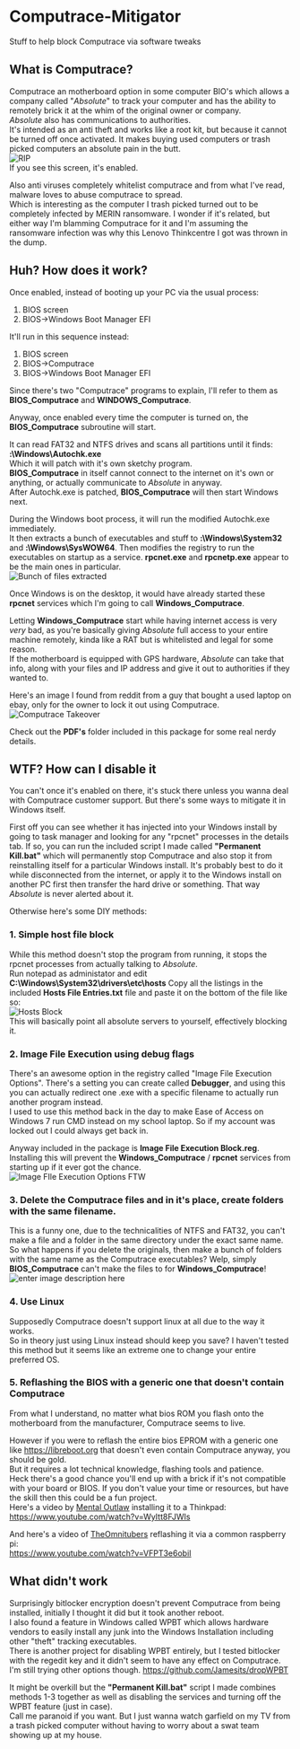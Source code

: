 
# Computrace-Mitigator
Stuff to help block Computrace via software tweaks  
  
## What is Computrace?
Computrace an motherboard option in some computer BIO's which allows a company called "*Absolute*" to track your computer and has the ability to remotely brick it at the whim of the original owner or company.  
*Absolute* also has communications to authorities.  
It's intended as an anti theft and works like a root kit, but because it cannot be turned off once activated. It makes buying used computers or trash picked computers an absolute pain in the butt.  
![RIP](https://i.imgur.com/DlXiBaT.png)  
If you see this screen, it's enabled.  
  
Also anti viruses completely whitelist computrace and from what I've read, malware loves to abuse computrace to spread.  
Which is interesting as the computer I trash picked turned out to be completely infected by MERIN ransomware. I wonder if it's related, but either way I'm blamming Computrace for it and I'm assuming the ransomware infection was why this Lenovo Thinkcentre I got was thrown in the dump.  

## Huh? How does it work?
Once enabled, instead of booting up your PC via the usual process:  
1. BIOS screen  
2. BIOS->Windows Boot Manager EFI  
  
It'll run in this sequence instead:  
1. BIOS screen  
2. BIOS->Computrace  
3. BIOS->Windows Boot Manager EFI  

Since there's two "Computrace" programs to explain, I'll refer to them as **BIOS_Computrace** and **WINDOWS_Computrace**.  
  
Anyway, once enabled every time the computer is turned on, the **BIOS_Computrace** subroutine will start.  
  
It can read FAT32 and NTFS drives and scans all partitions until it finds:  
**:\Windows\Autochk.exe**  
Which it will patch with it's own sketchy program.  
**BIOS_Computrace** in itself cannot connect to the internet on it's own or anything, or actually communicate to *Absolute* in anyway.  
After Autochk.exe is patched, **BIOS_Computrace** will then start Windows next.  

During the Windows boot process, it  will run the modified Autochk.exe immediately.  
It then extracts a bunch of executables and stuff to **:\Windows\System32** and **:\Windows\SysWOW64**. Then modifies the registry to run the executables on startup as a service. **rpcnet.exe** and **rpcnetp.exe** appear to be the main ones in particular.  
![Bunch of files extracted](https://i.imgur.com/BfmyFHc.png)

Once Windows is on the desktop, it would have already started these **rpcnet** services which I'm going to call **Windows_Computrace**.  

Letting **Windows_Computrace** start while having internet access is very *very* bad, as you're basically giving *Absolute* full access to your entire machine remotely, kinda like a RAT but is whitelisted and legal for some reason.  
If the motherboard is equipped with GPS hardware, *Absolute* can take that info, along with your files and IP address and give it out to authorities if they wanted to.  

Here's an image I found from reddit from a guy that bought a used laptop on ebay, only for the owner to lock it out using Computrace.  
![Computrace Takeover](https://cdn.discordapp.com/attachments/375192450827812864/1047918159354679438/unknown.png)

Check out the **PDF's** folder included in this package for some real nerdy details.  

## WTF? How can I disable it
You can't once it's enabled on there, it's stuck there unless you wanna deal with Computrace customer support. But there's some ways to mitigate it in Windows itself.
  
First off you can see whether it has injected into your Windows install by going to task manager and looking for any "rpcnet"  processes in the details tab. If so, you can run the included script I made called **"Permanent Kill.bat"** which will permanently stop Computrace and also stop it from reinstalling itself for a particular Windows install. It's probably best to do it while disconnected from the internet, or apply it to the Windows install on another PC first then transfer the hard drive or something. That way *Absolute* is never alerted about it.

Otherwise here's some DIY methods:

### 1. Simple host file block
While this method doesn't stop the program from running, it stops the rpcnet processes from actually talking to *Absolute*.  
Run notepad as administator and edit **C:\Windows\System32\drivers\etc\hosts**
Copy all the listings in the included **Hosts File Entries.txt** file and paste it on the bottom of the file like so:  
![Hosts Block](https://i.imgur.com/qZocvRM.png)  
This will basically point all absolute servers to yourself, effectively blocking it.  
  
  
### 2. Image File Execution using debug flags
There's an awesome option in the registry called "Image File Execution Options". There's a setting you can create called **Debugger**, and using this you can actually redirect one .exe with a specific filename to actually run another program instead.  
I used to use this method back in the day to make Ease of Access on Windows 7 run CMD instead on my school laptop. So if my account was locked out I could always get back in.  

Anyway included in the package is **Image File Execution Block.reg**. Installing this will prevent the **Windows_Computrace** / **rpcnet** services from starting up if it ever got the chance.  
![Image FIle Execution Options FTW](https://i.imgur.com/sJBBYGx.png)

### 3. Delete the Computrace files and in it's place, create folders with the same filename.
This is a funny one, due to the technicalities of NTFS and FAT32, you can't make a file and a folder in the same directory under the exact same name.
So what happens if you delete the originals, then make a bunch of folders with the same name as the Computrace executables?
Welp, simply **BIOS_Computrace** can't make the files to for **Windows_Computrace**!  
![enter image description here](https://i.imgur.com/v7KfJDK.png)

### 4. Use Linux
Supposedly Computrace doesn't support linux at all due to the way it works.  
So in theory just using Linux instead should keep you save? I haven't tested this method but it seems like an extreme one to change your entire preferred OS.  

### 5. Reflashing the BIOS with a generic one that doesn't contain Computrace
From what I understand, no matter what bios ROM you flash onto the motherboard from the manufacturer, Computrace seems to live.  

However if you were to reflash the entire bios EPROM with a generic one like https://libreboot.org that doesn't even contain Computrace anyway, you should be gold.  
But it requires a lot technical knowledge, flashing tools and patience.  
Heck there's a good chance you'll end up with a brick if it's not compatible with your board or BIOS. If you don't value your time or resources, but have the skill then this could be a fun project.  
Here's a video by [Mental Outlaw](https://www.youtube.com/@MentalOutlaw) installing it to a Thinkpad: https://www.youtube.com/watch?v=WyItt8FJWIs  

And here's a video of [TheOmnitubers](https://www.youtube.com/@TheOmnitubers) reflashing it via a common raspberry pi:  
https://www.youtube.com/watch?v=VFPT3e6obiI  

## What didn't work

Surprisingly bitlocker encryption doesn't prevent Computrace from being installed, initially I thought it did but it took another reboot.  
I also found a feature in Windows called WPBT which allows hardware vendors to easily install any junk into the Windows Installation including other "theft" tracking executables.  
There is another project for disabling WPBT entirely, but I tested bitlocker with the regedit key and it didn't seem to have any effect on Computrace. I'm still trying other options though.
https://github.com/Jamesits/dropWPBT

It might be overkill but the **"Permanent Kill.bat"** script I made combines methods 1-3 together as well as disabling the services and turning off the WPBT feature (just in case).  
Call me paranoid if you want. But I just wanna watch garfield on my TV from a trash picked computer without having to worry about a swat team showing up at my house.